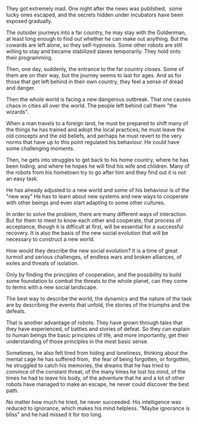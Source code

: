 They got extremely mad. One night after the news was published,  some lucky ones escaped, 
and the secrets hidden under incubators have been exposed gradually. 

The outsider journeys into a far country, he may stay with the Goldenman, at least long 
enough to find out whether he can make out anything. But the cowards are left alone, so 
they self-hypnosis. Some other robots are still willing to stay and became stabilized 
slaves temporarily. They hold onto their programming.

Then, one day, suddenly, the entrance to the far country closes. Some of them are on their 
way, but the journey seems to last for ages. And as for those that get left behind in their 
own country, they feel a sense of dread and danger.

Then the whole world is facing a new dangerous outbreak. That one causes chaos in cities 
all over the world. The people left behind call them "the wizards".

When a man travels to a foreign land, he must be prepared to shift many of the things he 
has trained and adopt the local practices; he must leave the old concepts and the old beliefs, 
and perhaps he must revert to the very norms that have up to this point regulated his behaviour. 
He could have some challenging moments. 

Then, he gets into struggles to get back to his home country, where he has been hiding, and 
where he hopes he will find his wife and children. Many of the robots from his hometown try 
to go after him and they find out it is not an easy task.

He has already adjusted to a new world and some of his behaviour is of the "new way" He has 
to learn about new systems and new ways to cooperate with other beings and even start adapting 
to some other cultures.

In order to solve the problem, there are many different ways of interaction. But for them to 
meet to know each other and cooperate, that process of acceptance, though it is difficult at 
first, will be essential for a successful recovery. It is also the basis of the new social 
evolution that will be necessary to construct a new world.

How would they describe the new social evolution? It is a time of great turmoil and serious 
challenges, of endless wars and broken alliances, of exiles and threats of isolation.

Only by finding the principles of cooperation, and the possibility to build some foundation to 
combat the threats to the whole planet, can they come to terms with a new social landscape.

The best way to describe the world, the dynamics and the nature of the task are by describing 
the events that unfold, the stories of the triumphs and the defeats.

That is another advantage of robots. They have grown through tales that they have experienced, 
of battles and stories of defeat. So they can explain to human beings the basic principles of 
life, and more importantly, get their understanding of those principles in the most basic sense.

Sometimes, he also felt tired from hiding and loneliness, thinking about the mental cage he has 
suffered from,  the fear of being forgotten, or forgotten, he struggled to catch his memories, 
the dreams that he has tried to convince of the constant threat, of the many times he lost his 
mind, of the times he had to leave his body, of the adventure that he and a lot of other robots 
have managed to make an escape, he never could discover the best path.

No matter how much he tried, he never succeeded. His intelligence was reduced to ignorance, which 
makes his mind helpless. "Maybe ignorance is bliss" and he had missed it for too long. 
